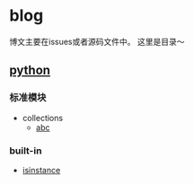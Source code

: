 # blog

博文主要在issues或者源码文件中。
这里是目录～


## [python](https://github.com/vernvern/blog/issues?q=is%3Aopen+is%3Aissue+label%3Apython)

### 标准模块

- collections
  - [abc](https://github.com/vernvern/blog/issues/2)


### built-in

- [isinstance](https://github.com/vernvern/blog/issues/1)
